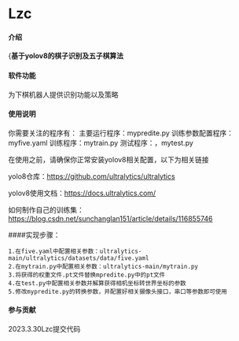 # Lzc

#### 介绍
{**基于yolov8的棋子识别及五子棋算法**

#### 软件功能
为下棋机器人提供识别功能以及策略




#### 使用说明

你需要关注的程序有：
                主要运行程序：mypredite.py
                训练参数配置程序：myfive.yaml
                训练程序：mytrain.py
                测试程序：，mytest.py            

在使用之前，请确保你正常安装yolov8相关配置，以下为相关链接

yolo8仓库：https://github.com/ultralytics/ultralytics

yolov8使用文档：https://docs.ultralytics.com/


如何制作自己的训练集：https://blog.csdn.net/sunchanglan151/article/details/116855746

####实现步骤：

    1.在five.yaml中配置相关参数：ultralytics-main/ultralytics/datasets/data/five.yaml
    2.在mytrain.py中配置相关参数：ultralytics-main/mytrain.py
    3.将获得的权重文件.pt文件替换mpredite.py中的pt文件
    4.在test.py中配置相关参数并解算获得相机坐标转世界坐标的参数
    5.修改mypredite.py的转换参数，并配置好相关摄像头接口，串口等参数即可使用


#### 参与贡献

2023.3.30Lzc提交代码


